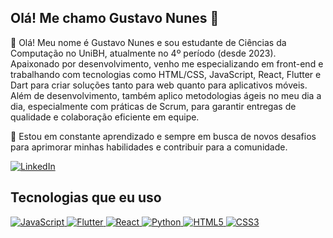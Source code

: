 ## Olá! Me chamo Gustavo Nunes 👻
👋 Olá! Meu nome é Gustavo Nunes e sou estudante de Ciências da Computação no UniBH, atualmente no 4º período (desde 2023). Apaixonado por desenvolvimento, venho me especializando em front-end e trabalhando com tecnologias como HTML/CSS, JavaScript, React, Flutter e Dart para criar soluções tanto para web quanto para aplicativos móveis. Além de desenvolvimento, também aplico metodologias ágeis no meu dia a dia, especialmente com práticas de Scrum, para garantir entregas de qualidade e colaboração eficiente em equipe.

🚀 Estou em constante aprendizado e sempre em busca de novos desafios para aprimorar minhas habilidades e contribuir para a comunidade.


[![LinkedIn](https://img.shields.io/badge/LinkedIn-000?style=for-the-badge&logo=linkedin&logoColor=0A66C2)](https://www.linkedin.com/in/gustavo-nunes-4b994326b)

## Tecnologias que eu uso

<p align="left">
  <!-- JavaScript -->
  <a href="https://developer.mozilla.org/en-US/docs/Web/JavaScript" target="_blank">
    <img src="https://img.shields.io/badge/JavaScript-000?style=for-the-badge&logo=javascript&logoColor=F7DF1E" alt="JavaScript"/>
  </a>
  
  <!-- Flutter -->
  <a href="https://flutter.dev/" target="_blank">
    <img src="https://img.shields.io/badge/Flutter-000?style=for-the-badge&logo=flutter&logoColor=02569B" alt="Flutter"/>
  </a>
  
  <!-- React -->
  <a href="https://reactjs.org/" target="_blank">
    <img src="https://img.shields.io/badge/React-000?style=for-the-badge&logo=react&logoColor=61DAFB" alt="React"/>
  </a>
  
  <!-- Python -->
  <a href="https://www.python.org/" target="_blank">
    <img src="https://img.shields.io/badge/Python-000?style=for-the-badge&logo=python&logoColor=3776AB" alt="Python"/>
  </a>
  
  <!-- HTML -->
  <a href="https://developer.mozilla.org/en-US/docs/Web/HTML" target="_blank">
    <img src="https://img.shields.io/badge/HTML5-000?style=for-the-badge&logo=html5&logoColor=E34F26" alt="HTML5"/>
  </a>
  
  <!-- CSS -->
  <a href="https://developer.mozilla.org/en-US/docs/Web/CSS" target="_blank">
    <img src="https://img.shields.io/badge/CSS3-000?style=for-the-badge&logo=css3&logoColor=1572B6" alt="CSS3"/>
  </a>
</p>

